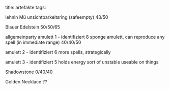 title: artefakte
tags: 

  lehnin Mü
unsichtbarkeitsring (safeempty) 43/50

Blauer Edelstein 50/50/65


allgemeinparty 
amulett 1 - identifiziert 8 sponge amulett, can reproduce any spell (in immediate range) 40/40/50

amulett 2 - identifiziert 6 more spells, strategically

amulett 3 - identifiziert 5 holds energy sort of unstable useable on things

Shadowstone 0/40/40

Golden Necklace ??
